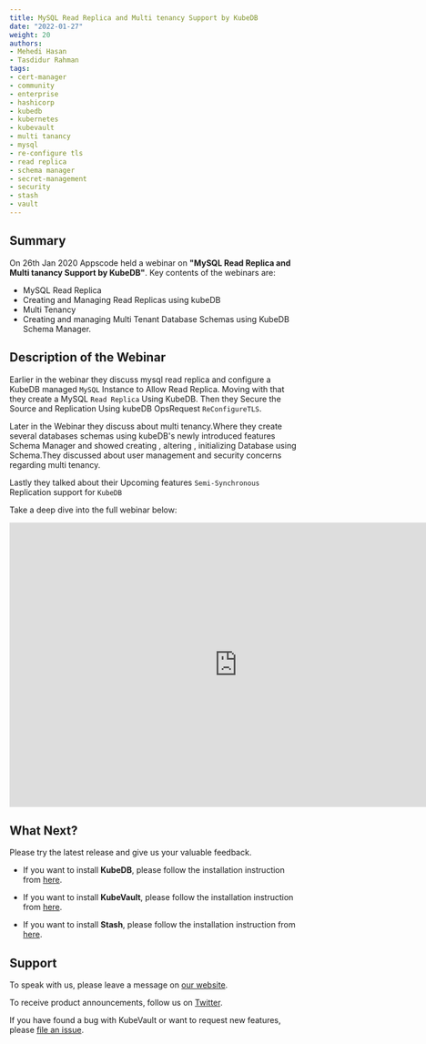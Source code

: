 ```yaml
---
title: MySQL Read Replica and Multi tenancy Support by KubeDB
date: "2022-01-27"
weight: 20
authors:
- Mehedi Hasan
- Tasdidur Rahman
tags:
- cert-manager
- community
- enterprise
- hashicorp
- kubedb
- kubernetes
- kubevault
- multi tanancy
- mysql
- re-configure tls
- read replica
- schema manager
- secret-management
- security
- stash
- vault
---
```


## Summary

On 26th Jan 2020 Appscode held a webinar on **"MySQL Read Replica and Multi tanancy Support by KubeDB"**. Key contents of the webinars are:

- MySQL Read Replica
- Creating and Managing Read Replicas using kubeDB
- Multi Tenancy
- Creating and managing Multi Tenant Database Schemas using KubeDB Schema Manager.


## Description of the Webinar

Earlier in the webinar they discuss mysql read replica and  configure a KubeDB managed `MySQL` Instance to Allow Read Replica. Moving with that they create a MySQL `Read Replica` Using KubeDB. Then they Secure the Source and Replication Using kubeDB OpsRequest `ReConfigureTLS`.

Later in the Webinar they discuss about multi tenancy.Where they create several databases schemas using kubeDB's newly introduced features Schema Manager and showed creating , altering , initializing Database using Schema.They discussed about user management and security concerns regarding multi tenancy. 

Lastly they talked about their Upcoming features `Semi-Synchronous` Replication support for `KubeDB`



  Take a deep dive into the full webinar below:

<iframe width="800" height="500" src="https://www.youtube.com/embed/egzPGc6Yk_A" title="YouTube video player" frameborder="0" allow="accelerometer; autoplay; clipboard-write; encrypted-media; gyroscope; picture-in-picture" allowfullscreen></iframe>

## What Next?

Please try the latest release and give us your valuable feedback.

* If you want to install **KubeDB**, please follow the installation instruction from [here](https://kubedb.com/docs/v2021.12.21/welcome/).

* If you want to install **KubeVault**, please follow the installation instruction from [here](https://kubevault.com/docs/v2022.01.11/setup/).
 
* If you want to install **Stash**, please follow the installation instruction from [here](https://stash.run/docs/v2021.11.24/setup/).



## Support

To speak with us, please leave a message on [our website](https://appscode.com/contact/).

To receive product announcements, follow us on [Twitter](https://twitter.com/KubeVault).

If you have found a bug with KubeVault or want to request new features, please [file an issue](https://github.com/kubevault/project/issues/new).
